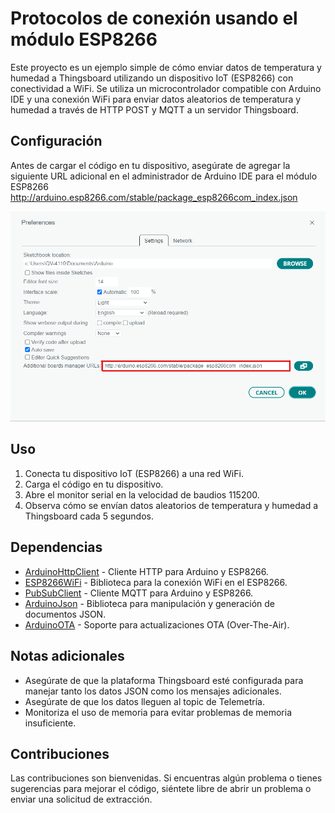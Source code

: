 # Protocolos de conexión usando el módulo ESP8266
Este proyecto es un ejemplo simple de cómo enviar datos de temperatura y humedad a Thingsboard utilizando un dispositivo IoT (ESP8266) con conectividad a WiFi. Se utiliza un microcontrolador compatible con Arduino IDE y una conexión WiFi para enviar datos aleatorios de temperatura y humedad a través de HTTP POST y MQTT a un servidor Thingsboard.

## Configuración
Antes de cargar el código en tu dispositivo, asegúrate de agregar la siguiente URL adicional en el administrador de Arduino IDE para el módulo ESP8266 http://arduino.esp8266.com/stable/package_esp8266com_index.json

![Imagen URL](https://github.com/Nicolas-Pico/ProtocolosConexion/blob/main/Arduino_URL.png)

## Uso
1. Conecta tu dispositivo IoT (ESP8266) a una red WiFi.
2. Carga el código en tu dispositivo.
3. Abre el monitor serial en la velocidad de baudios 115200.
4. Observa cómo se envían datos aleatorios de temperatura y humedad a Thingsboard cada 5 segundos.
   
## Dependencias
- [ArduinoHttpClient](https://github.com/arduino-libraries/ArduinoHttpClient) - Cliente HTTP para Arduino y ESP8266.
- [ESP8266WiFi](https://github.com/esp8266/Arduino) - Biblioteca para la conexión WiFi en el ESP8266.
- [PubSubClient](https://github.com/knolleary/pubsubclient) - Cliente MQTT para Arduino y ESP8266.
- [ArduinoJson](https://github.com/bblanchon/ArduinoJson) - Biblioteca para manipulación y generación de documentos JSON.
- [ArduinoOTA](https://github.com/esp8266/Arduino/tree/master/libraries/ArduinoOTA) - Soporte para actualizaciones OTA (Over-The-Air).


## Notas adicionales

- Asegúrate de que la plataforma Thingsboard esté configurada para manejar tanto los datos JSON como los mensajes adicionales.
- Asegúrate de que los datos lleguen al topic de Telemetría.
- Monitoriza el uso de memoria para evitar problemas de memoria insuficiente.

## Contribuciones
Las contribuciones son bienvenidas. Si encuentras algún problema o tienes sugerencias para mejorar el código, siéntete libre de abrir un problema o enviar una solicitud de extracción.
